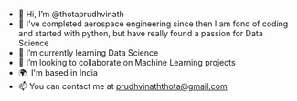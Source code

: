 - 👋 Hi, I’m @thotaprudhvinath
- 👀 I've completed aerospace engineering since then I am fond of coding and started with python, but have really found a passion for Data Science
- 🌱 I’m currently learning Data Science
- 🤝 I’m looking to collaborate on Machine Learning projects
- 🌍  I'm based in India
- 📫 You can contact me at [prudhvinaththota@gmail.com](mailto:prudhvinaththota@gmail.com)

<!---
thotaprudhvinath/thotaprudhvinath is a ✨ special ✨ repository because its `README.md` (this file) appears on your GitHub profile.
You can click the Preview link to take a look at your changes.
--->
